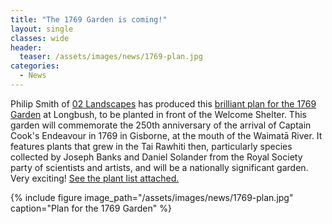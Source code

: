 ```yaml
---
title: "The 1769 Garden is coming!"
layout: single
classes: wide
header:
  teaser: /assets/images/news/1769-plan.jpg
categories:
  - News
---
```


Philip Smith of [02 Landscapes](http://www.o2landscapes.com/) has produced this [brilliant plan for the 1769 Garden](/assets/documents/1769GardenPlan.pdf) at Longbush, to be planted in front of the Welcome Shelter. This garden will commemorate the 250th anniversary of the arrival of Captain Cook's Endeavour in 1769 in Gisborne, at the mouth of the Waimatā River. It features plants that grew in the Tai Rawhiti then, particularly species collected by Joseph Banks and Daniel Solander from the Royal Society party of scientists and artists, and will be a nationally significant garden. Very exciting! [See the plant list attached.](/assets/documents/1769PlantScheduleRevised.pdf)


{% include figure image_path="/assets/images/news/1769-plan.jpg" caption="Plan for the 1769 Garden" %}
